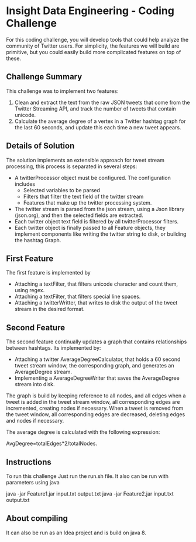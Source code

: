 Insight Data Engineering - Coding Challenge
===========================================================

For this coding challenge, you will develop tools that could help analyze the community of Twitter users.  For simplicity, the features we will build are primitive, but you could easily build more complicated features on top of these.   

## Challenge Summary

This challenge was to implement two features:

1. Clean and extract the text from the raw JSON tweets that come from the Twitter Streaming API, and track the number of tweets that contain unicode.
2. Calculate the average degree of a vertex in a Twitter hashtag graph for the last 60 seconds, and update this each time a new tweet appears.

## Details of Solution

The solution implements an extensible approach for tweet stream processing, this process is separated in several steps:

- A twitterProcessor object must be configured. The configuration includes
	- Selected variables to be parsed
	- Filters that filter the text field of the twitter stream
	- Features that make up the twitter processing system.
- The twitter stream is parsed from the json stream, using a Json library (json.org), and then the selected fields are extracted.
- Each twitter object text field is filtered by all twitterProcessor filters.
- Each twitter object is finally passed to all Feature objects, they implement components like writing the twitter string to disk, or building the hashtag Graph.

## First Feature

The first feature is implemented by

 - Attaching a textFilter, that filters unicode character and count them, using regex.
 - Attaching a textFilter, that filters special line spaces.
 - Attaching a twitterWritter, that writes to disk the output of the tweet stream in the desired format.

## Second Feature
The second feature continually updates a graph that contains relationships between hashtags. Its implemented by:

 - Attaching a twitter AverageDegreeCalculator, that holds a 60 second tweet stream window, the corresponding graph, and generates an AverageDegree stream.
 - Implementing a AverageDegreeWriter that saves the AverageDegree stream into disk.

The graph is build by keeping reference to all nodes, and all edges when a tweet is added in the tweet stream window, all corresponding edges are incremented, creating nodes if necessary.
When a tweet is removed from the tweet window, all corresponding edges are decreased, deleting edges and nodes if necessary.

The average degree is calculated with the following expression:

 AvgDegree=totalEdges*2/totalNodes.

Instructions
--

To run this challenge Just run the run.sh file.
It also can be run with parameters using java

java -jar Feature1.jar input.txt output.txt
java -jar Feature2.jar input.txt output.txt

About  compiling
--
It can also be run as an Idea project and is build on java 8.
